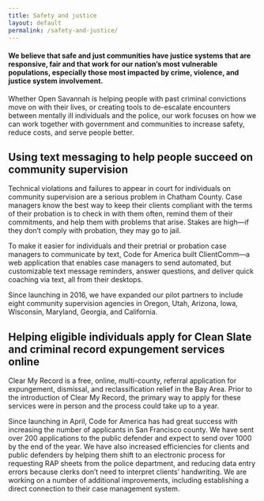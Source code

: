 ```yaml
---
title: Safety and justice
layout: default
permalink: /safety-and-justice/
---
```


#### We believe that safe and just communities have justice systems that are responsive, fair and that work for our nation’s most vulnerable populations, especially those most impacted by crime, violence, and justice system involvement. 

Whether Open Savannah is helping people with past criminal convictions move on with their lives, or creating tools to de-escalate encounters between mentally ill individuals and the police, our work focuses on how we can work together with government and communities to increase safety, reduce costs, and serve people better.

## Using text messaging to help people succeed on community supervision

Technical violations and failures to appear in court for individuals on community supervision are a serious problem in Chatham County. Case managers know the best way to keep their clients compliant with the terms of their probation is to check in with them often, remind them of their commitments, and help them with problems that arise. Stakes are high—if they don’t comply with probation, they may go to jail.

To make it easier for individuals and their pretrial or probation case managers to communicate by text, Code for America built ClientComm—a web application that enables case managers to send automated, but customizable text message reminders, answer questions, and deliver quick coaching via text, all from their desktops.

Since launching in 2016, we have expanded our pilot partners to include eight community supervision agencies in Oregon, Utah, Arizona, Iowa, Wisconsin, Maryland, Georgia, and California.

## Helping eligible individuals apply for Clean Slate and criminal record expungement services online

Clear My Record is a free, online, multi-county, referral application for expungement, dismissal, and reclassification relief in the Bay Area. Prior to the introduction of Clear My Record, the primary way to apply for these services were in person and the process could take up to a year.

Since launching in April, Code for America has had great success with increasing the number of applicants in San Francisco county. We have sent over 200 applications to the public defender and expect to send over 1000 by the end of the year. We have also increased efficiencies for clients and public defenders by helping them shift to an electronic process for requesting RAP sheets from the police department, and reducing data entry errors because clerks don’t need to interpret clients’ handwriting.  We are working on a number of additional improvements, including establishing a direct connection to their case management system.